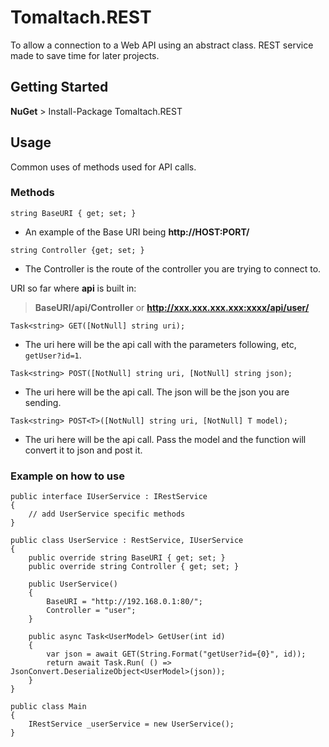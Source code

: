 # Tomaltach.REST
To allow a connection to a Web API using an abstract class. REST service made to save time for later projects.

## Getting Started
**NuGet** > Install-Package Tomaltach.REST

## Usage
Common uses of methods used for API calls.

### Methods
`string BaseURI { get; set; }` 

- An example of the Base URI being **http://HOST:PORT/**

`string Controller {get; set; }` 

- The Controller is the route of the controller you are trying to connect to.

URI so far where **api** is built in:
> **BaseURI/api/Controller** or **http://xxx.xxx.xxx.xxx:xxxx/api/user/**

`Task<string> GET([NotNull] string uri);` 

- The uri here will be the api call with the parameters following, etc, `getUser?id=1`.

`Task<string> POST([NotNull] string uri, [NotNull] string json);` 

- The uri here will be the api call. The json will be the json you are sending.

`Task<string> POST<T>([NotNull] string uri, [NotNull] T model);` 

- The uri here will be the api call. Pass the model and the function will convert it to json and post it.

### Example on how to use
    public interface IUserService : IRestService
    {        
        // add UserService specific methods
    }

    public class UserService : RestService, IUserService
    {
        public override string BaseURI { get; set; }    
        public override string Controller { get; set; }

        public UserService()    
        {
            BaseURI = "http://192.168.0.1:80/";
            Controller = "user";
        }
        
        public async Task<UserModel> GetUser(int id)
        {
            var json = await GET(String.Format("getUser?id={0}", id));
            return await Task.Run( () => JsonConvert.DeserializeObject<UserModel>(json));
        }
    }
    
    public class Main
    {
        IRestService _userService = new UserService();
    }
